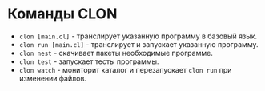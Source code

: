 # Команды CLON

* `clon [main.cl]` - транслирует указанную программу в базовый язык.
* `clon run [main.cl]` - транслирует и запускает указанную программу.
* `clon nest` - скачивает пакеты необходимые программе.
* `clon test` - запускает тесты программы.
* `clon watch` - мониторит каталог и перезапускает `clon run` при изменении файлов.
